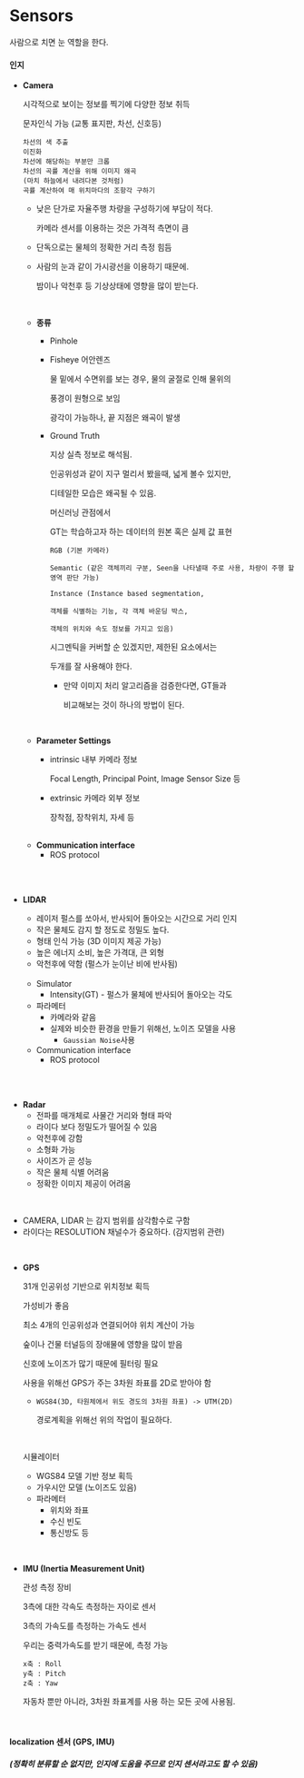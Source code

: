 # Sensors

사람으로 치면 눈 역할을 한다.



#### 인지

- **Camera**

  시각적으로 보이는 정보를 찍기에 다양한 정보 취득

  문자인식 가능 (교통 표지판, 차선, 신호등)

  ```
  차선의 색 추출
  이진화
  차선에 해당하는 부분만 크롭
  차선의 곡률 계산을 위해 이미지 왜곡
  (마치 하늘에서 내려다본 것처럼)
  곡률 계산하여 매 위치마다의 조항각 구하기
  ```

  - 낮은 단가로 자율주행 차량을 구성하기에 부담이 적다.

    카메라 센서를 이용하는 것은 가격적 측면이 큼

  - 단독으로는 물체의 정확한 거리 측정 힘듬

  - 사람의 눈과 같이 가시광선을 이용하기 때문에. 

    밤이나 악천후 등 기상상태에 영향을 많이 받는다.

  <br>

  - **종류**

    - Pinhole 

    - Fisheye 어안렌즈

      물 밑에서 수면위를 보는 경우, 물의 굴절로 인해 물위의

      풍경이 원형으로 보임

      광각이 가능하나, 끝 지점은 왜곡이 발생

    - Ground Truth 

      지상 실측 정보로 해석됨.

      인공위성과 같이 지구 멀리서 봤을때, 넓게 볼수 있지만, 

      디테일한 모습은 왜곡될 수 있음.

      머신러닝 관점에서

      GT는 학습하고자 하는 데이터의 원본 혹은 실제 값 표현

      `RGB (기본 카메라) `

      `Semantic (같은 객체끼리 구분, Seen을 나타낼때 주로 사용, 차량이 주행 할 영역 판단 가능)`

      `Instance (Instance based segmentation, `

      `객체를 식별하는 기능, 각 객체 바운딩 박스, `

      `객체의 위치와 속도 정보를 가지고 있음)`

      시그멘틱을 커버할 순 있겠지만, 제한된 요소에서는

      두개를 잘 사용해야 한다.

      - 만약 이미지 처리 알고리즘을 검증한다면, GT들과 

        비교해보는 것이 하나의 방법이 된다. 

  <br>

  - **Parameter Settings**

    - intrinsic 내부 카메라 정보

      Focal Length, Principal Point, Image Sensor Size 등

    - extrinsic 카메라 외부 정보

      장착점, 장착위치, 자세 등

  <br>

  - **Communication interface**
    - ROS protocol

<br>

<br>

- **LIDAR**

  - 레이저 펄스를 쏘아서, 반사되어 돌아오는 시간으로 거리 인지
  - 작은 물체도 감지 할 정도로 정밀도 높다.
  - 형태 인식 가능 (3D 이미지 제공 가능)
  - 높은 에너지 소비, 높은 가격대, 큰 외형
  - 악천후에 약함 (펄스가 눈이난 비에 반사됨)

  <br>

  - Simulator
    - Intensity(GT) - 펄스가 물체에 반사되어 돌아오는 각도
  - 파라메터
    - 카메라와 같음
    - 실제와 비슷한 환경을 만들기 위해선, 노이즈 모델을 사용
      - `Gaussian Noise`사용
  - Communication interface
    - ROS protocol

<br>

<br>

- **Radar**
  - 전파를 매개체로 사물간 거리와 형태 파악
  - 라이다 보다 정밀도가 떨어질 수 있음
  - 악천후에 강함
  - 소형화 가능
  - 사이즈가 곧 성능
  - 작은 물체 식별 어려움
  - 정확한 이미지 제공이 어려움 

<br>

- CAMERA, LIDAR 는 감지 범위를 삼각함수로 구함
- 라이다는 RESOLUTION 채널수가 중요하다. (감지범위 관련)

<br>

- **GPS**

  31개 인공위성 기반으로 위치정보 획득

  가성비가 좋음

  최소 4개의 인공위성과 연결되어야 위치 계산이 가능

  숲이나 건물 터널등의 장애물에 영향을 많이 받음

  신호에 노이즈가 많기 때문에 필터링 필요

  사용을 위해선 GPS가 주는 3차원 좌표를 2D로 받아야 함

  - `WGS84(3D, 타원체에서 위도 경도의 3차원 좌표) -> UTM(2D)`

    경로계획을 위해선 위의 작업이 필요하다.

  <br>

  시뮬레이터

  - WGS84 모델 기반 정보 획득
  - 가우시안 모델 (노이즈도 있음)
  - 파라메터
    - 위치와 좌표
    - 수신 빈도
    - 통신방도 등

<br>

- **IMU (Inertia Measurement Unit)**

  관성 측정 장비

  3측에 대한 각속도 측정하는 자이로 센서

  3측의 가속도를 측정하는 가속도 센서

  우리는 중력가속도를 받기 때문에,   측정 가능

  ```
  x축 : Roll
  y축 : Pitch
  z축 : Yaw
  ```

  자동차 뿐만 아니라, 3차원 좌표계를 사용 하는 모든 곳에 사용됨.

  <br>



#### localization 센서 (GPS, IMU)

##### (정확히 분류할 순 없지만, 인지에 도움을 주므로 인지 센서라고도 할 수 있음)
